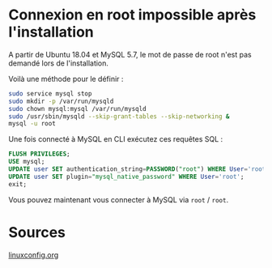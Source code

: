 # Connexion en root impossible après l'installation

A partir de Ubuntu 18.04 et MySQL 5.7, le mot de passe de root n'est pas demandé lors de l'installation.

Voilà une méthode pour le définir :

```bash
sudo service mysql stop
sudo mkdir -p /var/run/mysqld
sudo chown mysql:mysql /var/run/mysqld
sudo /usr/sbin/mysqld --skip-grant-tables --skip-networking &
mysql -u root
```

Une fois connecté à MySQL en CLI exécutez ces requêtes SQL :
```sql
FLUSH PRIVILEGES;
USE mysql;
UPDATE user SET authentication_string=PASSWORD("root") WHERE User='root';
UPDATE user SET plugin="mysql_native_password" WHERE User='root';
exit;
```

Vous pouvez maintenant vous connecter à MySQL via `root` / `root`.

# Sources

[linuxconfig.org](https://linuxconfig.org/how-to-reset-root-mysql-password-on-ubuntu-18-04-bionic-beaver-linux)
